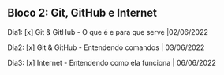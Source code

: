 ## Bloco 2: Git, GitHub e Internet

Dia1: [x] Git & GitHub - O que é e para que serve |02/06/2022

Dia2: [x] Git & GitHub - Entendendo comandos | 03/06/2022

Dia3: [x] Internet - Entendendo como ela funciona | 06/06/2022

